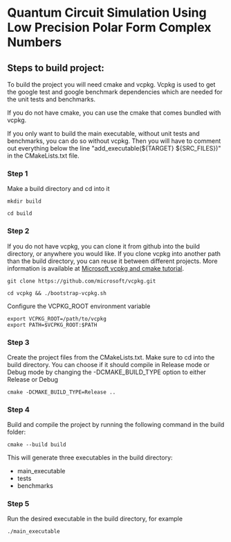 # Quantum Circuit Simulation Using Low Precision Polar Form Complex Numbers

## Steps to build project: 
To build the project you will need cmake and vcpkg. Vcpkg is used to get the google test and 
google benchmark dependencies which are needed for the unit tests and benchmarks. 

If you do not have cmake, you can use the cmake that comes bundled with vcpkg. 

If you only want to build the main executable, without unit tests and benchmarks, you can do so 
without vcpkg. Then you will have to comment out everything below the line 
"add_executable(${TARGET} ${SRC_FILES})" in the CMakeLists.txt file. 


### Step 1
Make a build directory and cd into it

```shell
mkdir build
```

```shell
cd build
```


### Step 2
If you do not have vcpkg, you can clone it from github into the build directory, or anywhere you 
would like. If you clone vcpkg into another path than the build directory, you can reuse it 
between different projects.
More information is available at [Microsoft vcpkg and cmake tutorial](https://learn.microsoft.com/sv-se/vcpkg/get_started/get-started?pivots=shell-bash#1---set-up-vcpkg).

```shell
git clone https://github.com/microsoft/vcpkg.git
```

```shell
cd vcpkg && ./bootstrap-vcpkg.sh
```

Configure the VCPKG_ROOT environment variable
```shell
export VCPKG_ROOT=/path/to/vcpkg
export PATH=$VCPKG_ROOT:$PATH
```


### Step 3
Create the project files from the CMakeLists.txt. Make sure to cd into the build directory.
You can choose if it should compile in Release mode or Debug mode by changing the 
-DCMAKE_BUILD_TYPE option to either Release or Debug
```shell
cmake -DCMAKE_BUILD_TYPE=Release ..
```


### Step 4
Build and compile the project by running the following command in the build folder:
```shell
cmake --build build
```

This will generate three executables in the build directory: 
- main_executable
- tests
- benchmarks

### Step 5
Run the desired executable in the build directory, for example
```shell
./main_executable
```
